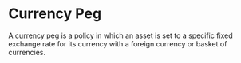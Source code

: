 # Currency Peg

A [currency](currency.md) peg is a policy in which an asset is set to a specific fixed exchange rate for its currency with a foreign currency or basket of currencies.